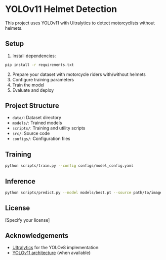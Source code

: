 # YOLOv11 Helmet Detection

This project uses YOLOv11 with Ultralytics to detect motorcyclists without helmets.

## Setup

1. Install dependencies:
```bash
pip install -r requirements.txt
```

2. Prepare your dataset with motorcycle riders with/without helmets
3. Configure training parameters
4. Train the model
5. Evaluate and deploy

## Project Structure

- `data/`: Dataset directory
- `models/`: Trained models
- `scripts/`: Training and utility scripts
- `src/`: Source code
- `configs/`: Configuration files

## Training

```bash
python scripts/train.py --config configs/model_config.yaml
```

## Inference

```bash
python scripts/predict.py --model models/best.pt --source path/to/image
```

## License

[Specify your license]

## Acknowledgements

- [Ultralytics](https://github.com/ultralytics/ultralytics) for the YOLOv8 implementation
- [YOLOv11 architecture](https://github.com/ultralytics/ultralytics) (when available) 